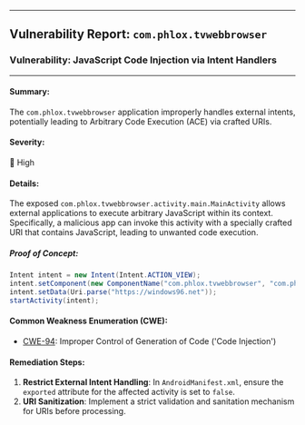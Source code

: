 
---

## Vulnerability Report: `com.phlox.tvwebbrowser`

### Vulnerability: JavaScript Code Injection via Intent Handlers

---

#### **Summary**:
The `com.phlox.tvwebbrowser` application improperly handles external intents, potentially leading to Arbitrary Code Execution (ACE) via crafted URIs.

#### **Severity**:
🔴 High

#### **Details**:
The exposed `com.phlox.tvwebbrowser.activity.main.MainActivity` allows external applications to execute arbitrary JavaScript within its context. Specifically, a malicious app can invoke this activity with a specially crafted URI that contains JavaScript, leading to unwanted code execution.

##### Proof of Concept:
```java
Intent intent = new Intent(Intent.ACTION_VIEW);
intent.setComponent(new ComponentName("com.phlox.tvwebbrowser", "com.phlox.tvwebbrowser.activity.main.MainActivity"));
intent.setData(Uri.parse("https://windows96.net"));
startActivity(intent);
```

#### **Common Weakness Enumeration (CWE)**:
- [CWE-94](https://cwe.mitre.org/data/definitions/94.html): Improper Control of Generation of Code ('Code Injection')

#### **Remediation Steps**:
1. **Restrict External Intent Handling**: In `AndroidManifest.xml`, ensure the `exported` attribute for the affected activity is set to `false`.
2. **URI Sanitization**: Implement a strict validation and sanitation mechanism for URIs before processing.
